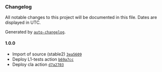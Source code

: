 ### Changelog

All notable changes to this project will be documented in this file. Dates are displayed in UTC.

Generated by [`auto-changelog`](https://github.com/CookPete/auto-changelog).

#### 1.0.0

- Import of source (stable2) [`3ea5609`](https://github.com/rdkcentral/gw-provisioning-ethernet-wan/commit/3ea56091e09aefa5e45633188b346309f22d8f9b)
- Deploy L1-tests action [`b69a7cc`](https://github.com/rdkcentral/gw-provisioning-ethernet-wan/commit/b69a7cc83cafc3af06b9b7f7e78a3d1f49730a04)
- Deploy cla action [`d7a2703`](https://github.com/rdkcentral/gw-provisioning-ethernet-wan/commit/d7a2703b0810510ac63bc0e3fe551b9db4f269b0)
